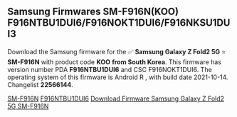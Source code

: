 <h2>Samsung Firmwares SM-F916N(KOO) F916NTBU1DUI6/F916NOKT1DUI6/F916NKSU1DUI3</h2>
Download the Samsung firmware for the ✅ <strong>Samsung Galaxy Z Fold2 5G </strong> ⭐ <strong>SM-F916N</strong> with product code <strong>KOO</strong> <strong> from South Korea</strong>. This firmware has version number PDA <strong>F916NTBU1DUI6</strong> and CSC F916NOKT1DUI6. The operating system of this firmware is Android R , with build date 2021-10-14. Changelist <strong>22566144</strong>.


[SM-F916N](https://samfirm.shop/samsung/model/SM-F916N)
[F916NTBU1DUI6](https://samfirm.shop/samsung/pda/F916NTBU1DUI6)
[Download Firmware Samsung Galaxy Z Fold2 5G SM-F916N](https://samfirm.shop/samsung/firmware/465115)
